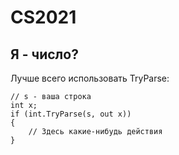 # CS2021

## Я - число?

Лучше всего использовать TryParse:

```
// s - ваша строка
int x;
if (int.TryParse(s, out x))
{
	// Здесь какие-нибудь действия
}
```

